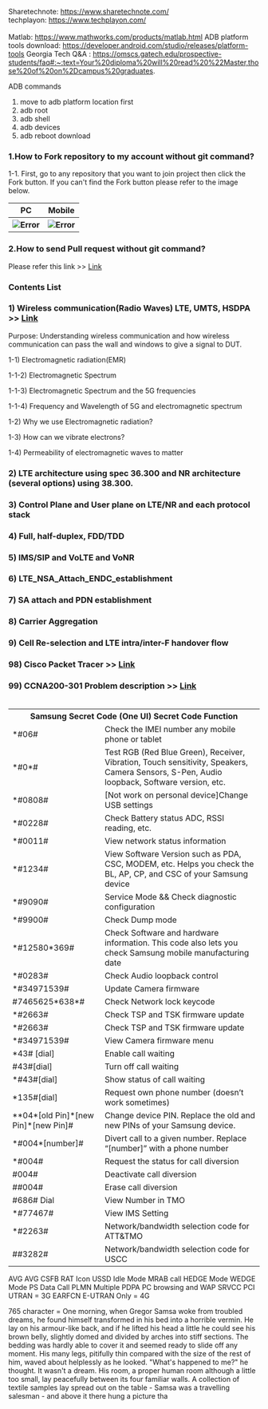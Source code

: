 Sharetechnote: https://www.sharetechnote.com/<br>
techplayon: https://www.techplayon.com/<br><br>
Matlab: https://www.mathworks.com/products/matlab.html
ADB platform tools download: https://developer.android.com/studio/releases/platform-tools
Georgia Tech Q&A : https://omscs.gatech.edu/prospective-students/faq#:~:text=Your%20diploma%20will%20read%20%22Master,those%20of%20on%2Dcampus%20graduates.

ADB commands
1. move to adb platform location first
2. adb root
3. adb shell
4. adb devices
5. adb reboot download

### 1.How to Fork repository to my account without git command?
1-1. First, go to any repository that you want to join project then click the Fork button. If you can't find the Fork button please refer to the image below.

<table style="width:100%">
  <tr>
    <th>PC</th>
    <th>Mobile</th>
  </tr>
  <tr>
    <th><img src="https://user-images.githubusercontent.com/54308434/128099372-1ac3b1bc-868d-40d9-840f-b6765dc94584.JPG" alt="Error"></th>
    <th><img src="https://user-images.githubusercontent.com/54308434/128099496-e03e3648-6ecd-49f6-a0ce-745928a9186a.JPG" alt="Error"></th>
  </tr>
</table>

### 2.How to send Pull request without git command?

Please refer this link >> [Link](https://github.com/Kimjunkuk/Algorithm-ranger/blob/main/Pull_request.md)  

### Contents List

### 1) Wireless communication(Radio Waves) LTE, UMTS, HSDPA >> [Link](https://github.com/Kimjunkuk/SoftwareQualityAssurance/blob/main/1_Wireless_Communication.md)
Purpose: Understanding wireless communication and how wireless communication can pass the wall and windows to give a signal to DUT.

1-1) Electromagnetic radiation(EMR)

1-1-2) Electromagnetic Spectrum

1-1-3) Electromagnetic Spectrum and the 5G frequencies

1-1-4) Frequency and Wavelength of 5G and electromagnetic spectrum

1-2) Why we use Electromagnetic radiation?

1-3) How can we vibrate electrons?

1-4) Permeability of electromagnetic waves to matter

### 2) LTE architecture using spec 36.300 and NR architecture (several options) using 38.300.

### 3) Control Plane and User plane on LTE/NR and each protocol stack

### 4) Full, half-duplex, FDD/TDD

### 5) IMS/SIP and VoLTE and VoNR

### 6) LTE_NSA_Attach_ENDC_establishment

### 7) SA attach and PDN establishment

### 8) Carrier Aggregation

### 9) Cell Re-selection and LTE intra/inter-F  handover flow

### 98) Cisco Packet Tracer >> [Link]()

### 99) CCNA200-301 Problem description >> [Link](https://github.com/Kimjunkuk/SoftwareQualityAssurance/blob/main/99_CCNA200-301.md) <br><br>

<table style="width:100%">
  <tr>
    <th colspan="2">Samsung Secret Code (One UI) Secret Code Function</th>
  </tr>
  <tr>
    <td>*#06#</td>
    <td>Check the IMEI number any mobile phone or tablet</td>
  </tr>
  <tr>
    <td>*#0*#</td>
    <td>Test RGB (Red Blue Green), Receiver, Vibration, Touch sensitivity, Speakers, Camera Sensors, S-Pen, Audio loopback,  Software version, etc.</td>
  </tr>
  <tr>
    <td>*#0808#</td>
    <td>[Not work on personal device]Change USB settings</td>
  </tr>
  <tr>
    <td>*#0228#</td>
    <td>Check Battery status ADC, RSSI reading, etc.</td>
  </tr>
  <tr>
    <td>*#0011#</td>
    <td>View network status information</td>
  </tr>
  <tr>
    <td>*#1234#</td>
    <td>View Software Version such as PDA, CSC, MODEM, etc. Helps you check the BL, AP, CP, and CSC of your Samsung device</td>
  </tr>
  <tr>
    <td>*#9090#</td>
    <td>Service Mode && Check diagnostic configuration</td>
  </tr>
  <tr>
    <td>*#9900#</td>
    <td>Check Dump mode</td>
  </tr>
  <tr>
    <td>*#12580*369#</td>
    <td>Check Software and hardware information. This code also lets you check Samsung mobile manufacturing date</td>
  </tr>
  <tr>
    <td>*#0283#</td>
    <td>Check Audio loopback control</td>
  </tr>
  <tr>
    <td>*#34971539#</td>
    <td>Update Camera firmware</td>
  </tr>
  <tr>
    <td>#7465625*638*#</td>
    <td>Check Network lock keycode</td>
  </tr>
  <tr>
    <td>*#2663#</td>
    <td>Check TSP and TSK firmware update</td>
  </tr>
  <tr>
    <td>*#2663#</td>
    <td>Check TSP and TSK firmware update</td>
  </tr>
  <tr>
    <td>*#34971539#</td>
    <td>View Camera firmware menu</td>
  </tr>
  <tr>
    <td>*43# [dial]</td>
    <td>Enable call waiting</td>
  </tr>
  <tr>
    <td>#43#[dial]</td>
    <td>Turn off call waiting</td>
  </tr>
  <tr>
    <td>*#43#[dial]</td>
    <td>Show status of call waiting</td>
  </tr>
  <tr>
    <td>*135#[dial]</td>
    <td>Request own phone number (doesn’t work sometimes)</td>
  </tr>
  <tr>
    <td>**04*[old Pin]*[new Pin]*[new Pin]#</td>
    <td>Change device PIN. Replace the old and new PINs of your Samsung device.</td>
  </tr>
  <tr>
    <td>*#004*[number]#</td>
    <td>Divert call to a given number. Replace “[number]” with a phone number</td>
  </tr>
  <tr>
    <td>*#004#</td>
    <td>Request the status for call diversion</td>
  </tr>
  <tr>
    <td>#004#</td>
    <td>Deactivate call diversion</td>
  </tr>
  <tr>
    <td>##004#</td>
    <td>Erase call diversion</td>
  </tr>
  <tr>
    <td>#686# Dial</td>
    <td>View Number in TMO</td>
  </tr>
  <tr>
    <td>*#77467#</td>
    <td>View IMS Setting</td>
  </tr>
  <tr>
    <td>*#2263#</td>
    <td>Network/bandwidth selection code for ATT&TMO</td>
  </tr>
  <tr>
    <td>##3282#</td>
    <td>Network/bandwidth selection code for USCC</td>
  </tr> 
</table>

AVG
AVG CSFB
RAT Icon
USSD
Idle Mode
MRAB call
HEDGE Mode 
WEDGE Mode
PS Data Call
PLMN
Multiple PDPA
PC browsing and WAP
SRVCC
PCI 
UTRAN = 3G
EARFCN 
E-UTRAN Only = 4G

765 character = One morning, when Gregor Samsa woke from troubled dreams, he found himself transformed in his bed into a horrible vermin. He lay on his armour-like back, and if he lifted his head a little he could see his brown belly, slightly domed and divided by arches into stiff sections. The bedding was hardly able to cover it and seemed ready to slide off any moment. His many legs, pitifully thin compared with the size of the rest of him, waved about helplessly as he looked. "What's happened to me?" he thought. It wasn't a dream. His room, a proper human room although a little too small, lay peacefully between its four familiar walls. A collection of textile samples lay spread out on the table - Samsa was a travelling salesman - and above it there hung a picture tha
